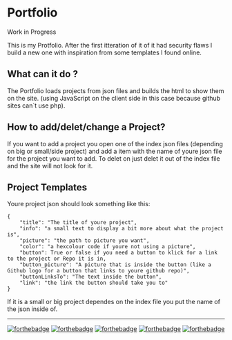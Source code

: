 # Portfolio
Work in Progress

This is my Protfolio.
After the first itteration of it of it had security flaws I build a new one with inspiration from some templates I found online.

## What can it do ?

The Portfolio loads projects from json files and builds the html to show them on the site. (using JavaScript on the client side in this case because github sites can´t use php).

## How to add/delet/change a Project?

If you want to add a project you open one of the index json files (depending on big or small/side project) and add a item with the name of youre json file for the project you want to add.
To delet on just delet it out of the index file and the site will not look for it.

## Project Templates

Youre project json should look something like this:

```
{
    "title": "The title of youre project",
    "info": "a small text to display a bit more about what the project is",
    "picture": "the path to picture you want",
    "color": "a hexcolour code if youre not using a picture",
    "button": True or false if you need a button to klick for a link to the project or Repo it is in, 
    "button_picture": "A picture that is inside the button (like a Github logo for a button that links to youre github repo)",
    "buttonLinksTo": "The text inside the button",
    "link": "the link the button should take you to"
}
```
If it is a small or big project dependes on the index file you put the name of the json inside of.


-- ---
[![forthebadge](https://forthebadge.com/images/badges/uses-html.svg)](https://forthebadge.com)
[![forthebadge](https://forthebadge.com/images/badges/made-with-javascript.svg)](https://forthebadge.com)
[![forthebadge](https://forthebadge.com/images/badges/powered-by-electricity.svg)](https://forthebadge.com)
[![forthebadge](https://forthebadge.com/images/badges/kinda-sfw.svg)](https://forthebadge.com)
[![forthebadge](https://forthebadge.com/images/badges/built-by-developers.svg)](https://forthebadge.com)
